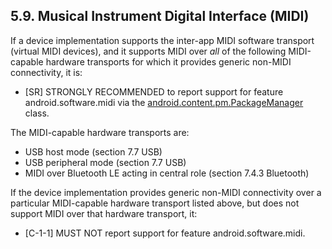 ## 5.9\. Musical Instrument Digital Interface (MIDI)

If a device implementation supports the inter-app MIDI software transport
(virtual MIDI devices), and it supports MIDI over _all_ of the following
MIDI-capable hardware transports for which it provides generic non-MIDI
connectivity, it is: 

*    [SR] STRONGLY RECOMMENDED to report support for feature
android.software.midi via the [android.content.pm.PackageManager](http://developer.android.com/reference/android/content/pm/PackageManager.html)
class.

The MIDI-capable hardware transports are:

*   USB host mode (section 7.7 USB)
*   USB peripheral mode (section 7.7 USB)
*   MIDI over Bluetooth LE acting in central role (section 7.4.3 Bluetooth)

If the device implementation provides generic non-MIDI connectivity over a
particular MIDI-capable hardware transport listed above, but does not support
MIDI over that hardware transport, it:

*    [C-1-1] MUST NOT report support for feature android.software.midi.
